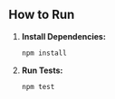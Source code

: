 ## How to Run

1. **Install Dependencies:**

   ```bash
   npm install

2. **Run Tests:**

   ```bash
   npm test
